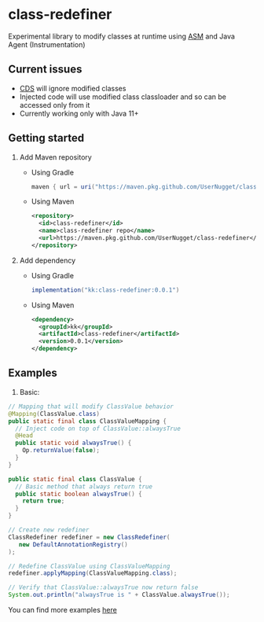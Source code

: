 # class-redefiner
Experimental library to modify classes at runtime using [ASM](https://asm.ow2.io/) and Java Agent (Instrumentation)

## Current issues
- [CDS](https://openjdk.org/jeps/310) will ignore modified classes
- Injected code will use modified class classloader and so can be accessed only from it
- Currently working only with Java 11+

## Getting started

1) Add Maven repository
   + Using Gradle
     ```groovy
     maven { url = uri("https://maven.pkg.github.com/UserNugget/class-redefiner") }
     ```

   + Using Maven
     ```xml
     <repository>
       <id>class-redefiner</id>
       <name>class-redefiner repo</name>
       <url>https://maven.pkg.github.com/UserNugget/class-redefiner</url>
     </repository>
     ```

2) Add dependency
   + Using Gradle
     ```groovy
     implementation("kk:class-redefiner:0.0.1")
     ```

   + Using Maven
     ```xml
     <dependency>
       <groupId>kk</groupId>
       <artifactId>class-redefiner</artifactId>
       <version>0.0.1</version>
     </dependency>
     ```

## Examples

1) Basic:
```java
// Mapping that will modify ClassValue behavior
@Mapping(ClassValue.class)
public static final class ClassValueMapping {
  // Inject code on top of ClassValue::alwaysTrue
  @Head
  public static void alwaysTrue() {
    Op.returnValue(false);
  }
}

public static final class ClassValue {
  // Basic method that always return true
  public static boolean alwaysTrue() {
    return true;
  }
}

// Create new redefiner
ClassRedefiner redefiner = new ClassRedefiner(
   new DefaultAnnotationRegistry()
);

// Redefine ClassValue using ClassValueMapping
redefiner.applyMapping(ClassValueMapping.class);

// Verify that ClassValue::alwaysTrue now return false
System.out.println("alwaysTrue is " + ClassValue.alwaysTrue());
```

You can find more examples [here](https://github.com/UserNugget/class-redefiner/tree/main/examples/src/main/java/kk/examples)